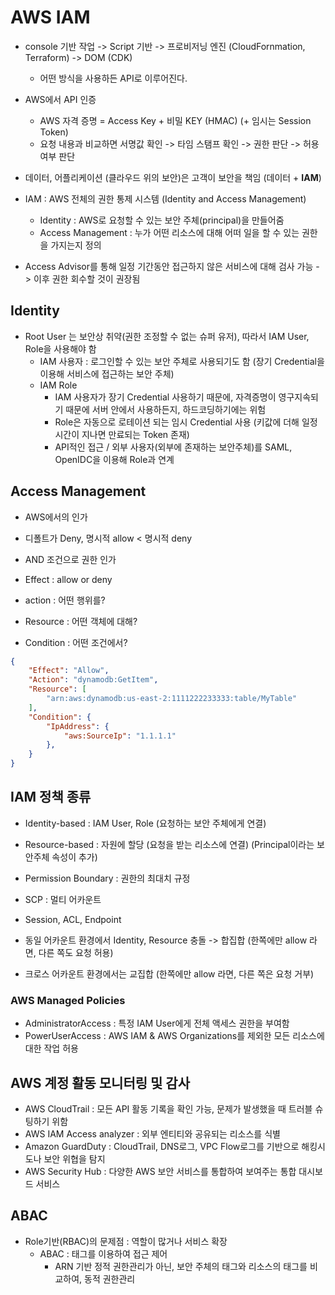 # AWS IAM

- console 기반 작업 -> Script 기반 -> 프로비저닝 엔진 (CloudFornmation, Terraform) -> DOM (CDK)
    - 어떤 방식을 사용하든 API로 이루어진다.
- AWS에서 API 인증
    - AWS 자격 증명 = Access Key + 비밀 KEY (HMAC) (+ 임시는 Session Token)
    - 요청 내용과 비교하면 서명값 확인 -> 타임 스탬프 확인 -> 권한 판단 -> 허용 여부 판단

- 데이터, 어플리케이션 (클라우드 위의 보안)은 고객이 보안을 책임 (데이터 + **IAM**)

- IAM : AWS 전체의 권한 통제 시스템 (Identity and Access Management)
    - Identity : AWS로 요청할 수 있는 보안 주체(principal)을 만들어줌
    - Access Management : 누가 어떤 리소스에 대해 어떠 일을 할 수 있는 권한을 가지는지 정의

- Access Advisor를 통해 일정 기간동안 접근하지 않은 서비스에 대해 검사 가능 -> 이후 권한 회수할 것이 권장됨

## Identity
- Root User 는 보안상 취약(권한 조정할 수 없는 슈퍼 유저), 따라서 IAM User, Role을 사용해야 함
    - IAM 사용자 : 로그인할 수 있는 보안 주체로 사용되기도 함 (장기 Credential을 이용해 서비스에 접근하는 보안 주체)
    - IAM Role
        - IAM 사용자가 장기 Credential 사용하기 때문에, 자격증명이 영구지속되기 때문에 서버 안에서 사용하든지, 하드코딩하기에는 위험
        - Role은 자동으로 로테이션 되는 임시 Credential 사용 (키값에 더해 일정 시간이 지나면 만료되는 Token 존재)
        - API적인 접근 / 외부 사용자(외부에 존재하는 보안주체)를 SAML, OpenIDC을 이용해 Role과 연계
    
## Access Management
- AWS에서의 인가 
- 디폴트가 Deny, 명시적 allow < 명시적 deny
- AND 조건으로 권한 인가

- Effect : allow or deny
- action : 어떤 행위를?
- Resource : 어떤 객체에 대해?
- Condition : 어떤 조건에서?

```json
{
    "Effect": "Allow",
    "Action": "dynamodb:GetItem",
    "Resource": [
        "arn:aws:dynamodb:us-east-2:1111222233333:table/MyTable"
    ],
    "Condition": {
        "IpAddress": {
            "aws:SourceIp": "1.1.1.1"
        },
    }
}
```

## IAM 정책 종류
- Identity-based : IAM User, Role (요청하는 보안 주체에게 연결)
- Resource-based : 자원에 할당 (요청을 받는 리소스에 연결) (Principal이라는 보안주체 속성이 추가)
- Permission Boundary : 권한의 최대치 규정
- SCP : 멀티 어카운트
- Session, ACL, Endpoint

- 동일 어카운트 환경에서 Identity, Resource 충돌 -> 합집합 (한쪽에만 allow 라면, 다른 쪽도 요청 허용)
- 크로스 어카운트 환경에서는 교집합  (한쪽에만 allow 라면, 다른 쪽은 요청 거부)

### AWS Managed Policies
- AdministratorAccess : 특정 IAM User에게 전체 액세스 권한을 부여함
- PowerUserAccess : AWS IAM & AWS Organizations를 제외한 모든 리소스에 대한 작업 허용

## AWS 계정 활동 모니터링 및 감사
- AWS CloudTrail : 모든 API 활동 기록을 확인 가능, 문제가 발생했을 때 트러블 슈팅하기 위함
- AWS IAM Access analyzer : 외부 엔티티와 공유되는 리소스를 식별
- Amazon GuardDuty : CloudTrail, DNS로그, VPC Flow로그를 기반으로 해킹시도나 보안 위협을 탐지
- AWS Security Hub : 다양한 AWS 보안 서비스를 통합하여 보여주는 통합 대시보드 서비스

## ABAC
- Role기반(RBAC)의 문제점 : 역할이 많거나 서비스 확장
    - ABAC : 태그를 이용하여 접근 제어
        - ARN 기반 정적 권한관리가 아닌, 보안 주체의 태그와 리소스의 태그를 비교하여, 동적 권한관리
